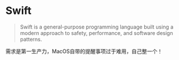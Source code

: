 # Swift

>  Swift is a general-purpose programming language built using a modern approach to safety, performance, and software design patterns.



需求是第一生产力，MacOS自带的提醒事项过于难用，自己整一个！